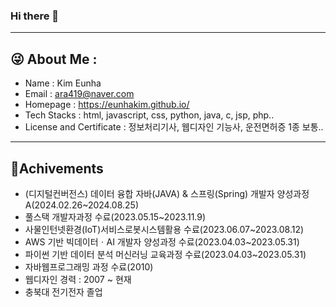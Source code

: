 ### Hi there 👋
---
## 😜 About Me : 
- Name : Kim Eunha
- Email : ara419@naver.com
- Homepage : https://eunhakim.github.io/
- Tech Stacks : html, javascript, css, python, java, c, jsp, php..
- License and Certificate : 정보처리기사, 웹디자인 기능사, 운전면허증 1종 보통..

---
## 🌱Achivements
- (디지털컨버전스) 데이터 융합 자바(JAVA) & 스프링(Spring) 개발자 양성과정 A(2024.02.26~2024.08.25)
- 풀스택 개발자과정 수료(2023.05.15~2023.11.9)
- 사물인턴넷환경(IoT)서비스로봇시스템활용 수료(2023.06.07~2023.08.12)
- AWS 기반 빅데이터ㆍAI 개발자 양성과정 수료(2023.04.03~2023.05.31)
- 파이썬 기반 데이터 분석 머신러닝 교육과정 수료(2023.04.03~2023.05.31)
- 자바웹프로그래밍 과정 수료(2010)
- 웹디자인 경력 : 2007 ~ 현재
- 충북대 전기전자 졸업


<!-- **eunhaKim/eunhaKim** is a ✨ _special_ ✨ repository because its `README.md` (this file) appears on your GitHub profile.

Here are some ideas to get you started:

- 🔭 I’m currently working on ...
- 🌱 I’m currently learning ...
- 👯 I’m looking to collaborate on ...
- 🤔 I’m looking for help with ...
- 💬 Ask me about ...
- 📫 How to reach me: ...
- 😄 Pronouns: ...
- ⚡ Fun fact: ... -->

